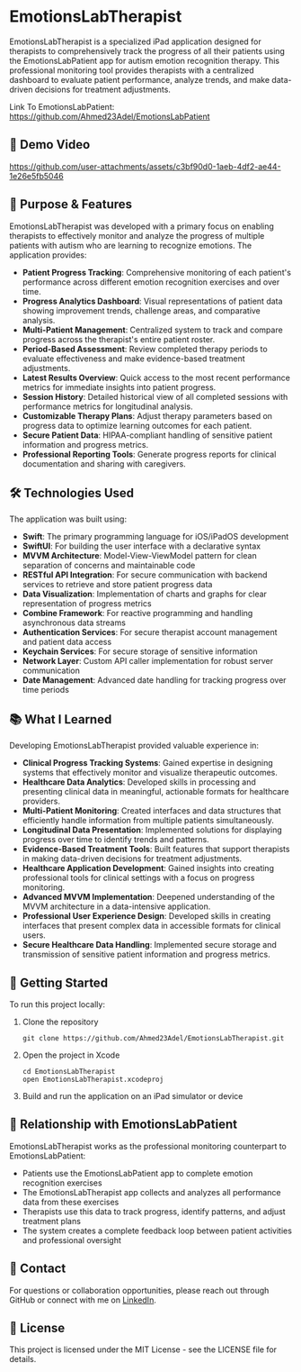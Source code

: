 # EmotionsLabTherapist

EmotionsLabTherapist is a specialized iPad application designed for therapists to comprehensively track the progress of all their patients using the EmotionsLabPatient app for autism emotion recognition therapy. This professional monitoring tool provides therapists with a centralized dashboard to evaluate patient performance, analyze trends, and make data-driven decisions for treatment adjustments.

Link To EmotionsLabPatient: https://github.com/Ahmed23Adel/EmotionsLabPatient
## 📱 Demo Video

https://github.com/user-attachments/assets/c3bf90d0-1aeb-4df2-ae44-1e26e5fb5046

## 🎯 Purpose & Features

EmotionsLabTherapist was developed with a primary focus on enabling therapists to effectively monitor and analyze the progress of multiple patients with autism who are learning to recognize emotions. The application provides:

- **Patient Progress Tracking**: Comprehensive monitoring of each patient's performance across different emotion recognition exercises and over time.
- **Progress Analytics Dashboard**: Visual representations of patient data showing improvement trends, challenge areas, and comparative analysis.
- **Multi-Patient Management**: Centralized system to track and compare progress across the therapist's entire patient roster.
- **Period-Based Assessment**: Review completed therapy periods to evaluate effectiveness and make evidence-based treatment adjustments.
- **Latest Results Overview**: Quick access to the most recent performance metrics for immediate insights into patient progress.
- **Session History**: Detailed historical view of all completed sessions with performance metrics for longitudinal analysis.
- **Customizable Therapy Plans**: Adjust therapy parameters based on progress data to optimize learning outcomes for each patient.
- **Secure Patient Data**: HIPAA-compliant handling of sensitive patient information and progress metrics.
- **Professional Reporting Tools**: Generate progress reports for clinical documentation and sharing with caregivers.

## 🛠️ Technologies Used

The application was built using:

- **Swift**: The primary programming language for iOS/iPadOS development
- **SwiftUI**: For building the user interface with a declarative syntax
- **MVVM Architecture**: Model-View-ViewModel pattern for clean separation of concerns and maintainable code
- **RESTful API Integration**: For secure communication with backend services to retrieve and store patient progress data
- **Data Visualization**: Implementation of charts and graphs for clear representation of progress metrics
- **Combine Framework**: For reactive programming and handling asynchronous data streams
- **Authentication Services**: For secure therapist account management and patient data access
- **Keychain Services**: For secure storage of sensitive information
- **Network Layer**: Custom API caller implementation for robust server communication
- **Date Management**: Advanced date handling for tracking progress over time periods

## 📚 What I Learned

Developing EmotionsLabTherapist provided valuable experience in:

- **Clinical Progress Tracking Systems**: Gained expertise in designing systems that effectively monitor and visualize therapeutic outcomes.
- **Healthcare Data Analytics**: Developed skills in processing and presenting clinical data in meaningful, actionable formats for healthcare providers.
- **Multi-Patient Monitoring**: Created interfaces and data structures that efficiently handle information from multiple patients simultaneously.
- **Longitudinal Data Presentation**: Implemented solutions for displaying progress over time to identify trends and patterns.
- **Evidence-Based Treatment Tools**: Built features that support therapists in making data-driven decisions for treatment adjustments.
- **Healthcare Application Development**: Gained insights into creating professional tools for clinical settings with a focus on progress monitoring.
- **Advanced MVVM Implementation**: Deepened understanding of the MVVM architecture in a data-intensive application.
- **Professional User Experience Design**: Developed skills in creating interfaces that present complex data in accessible formats for clinical users.
- **Secure Healthcare Data Handling**: Implemented secure storage and transmission of sensitive patient information and progress metrics.

## 🚀 Getting Started

To run this project locally:

1. Clone the repository
   ```
   git clone https://github.com/Ahmed23Adel/EmotionsLabTherapist.git
   ```
2. Open the project in Xcode
   ```
   cd EmotionsLabTherapist
   open EmotionsLabTherapist.xcodeproj
   ```
3. Build and run the application on an iPad simulator or device

## 🔄 Relationship with EmotionsLabPatient

EmotionsLabTherapist works as the professional monitoring counterpart to EmotionsLabPatient:

- Patients use the EmotionsLabPatient app to complete emotion recognition exercises
- The EmotionsLabTherapist app collects and analyzes all performance data from these exercises
- Therapists use this data to track progress, identify patterns, and adjust treatment plans
- The system creates a complete feedback loop between patient activities and professional oversight

## 🔗 Contact

For questions or collaboration opportunities, please reach out through GitHub or connect with me on [LinkedIn](https://www.linkedin.com/in/yourprofile).

## 📄 License

This project is licensed under the MIT License - see the LICENSE file for details.
